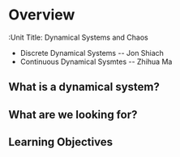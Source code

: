 # Overview

:Unit Title: Dynamical Systems and Chaos

- Discrete Dynamical Systems -- Jon Shiach
- Continuous Dynamical Sysmtes -- Zhihua Ma

## What is a dynamical system?

## What are we looking for?


## Learning Objectives

